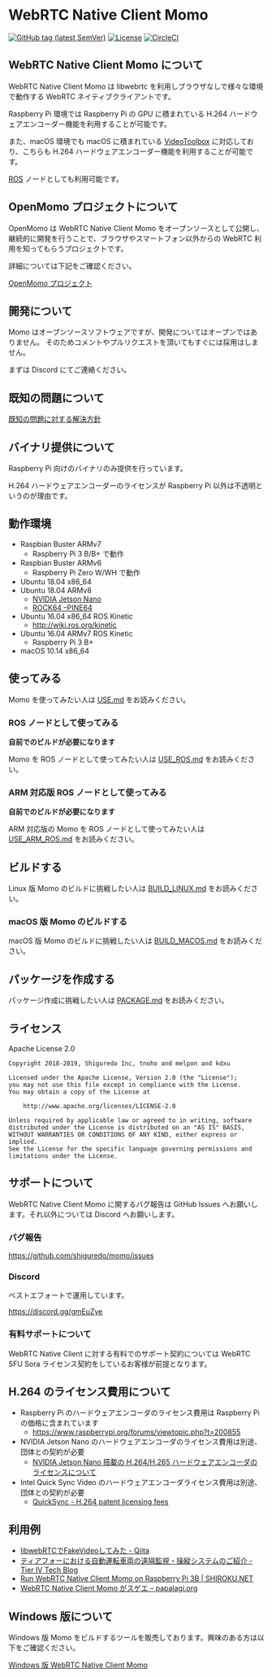 # WebRTC Native Client Momo

[![GitHub tag (latest SemVer)](https://img.shields.io/github/tag/shiguredo/momo.svg)](https://github.com/shiguredo/momo)
[![License](https://img.shields.io/badge/License-Apache%202.0-blue.svg)](https://opensource.org/licenses/Apache-2.0)
[![CircleCI](https://circleci.com/gh/shiguredo/momo.svg?style=svg)](https://circleci.com/gh/shiguredo/momo)

## WebRTC Native Client Momo について

WebRTC Native Client Momo は libwebrtc を利用しブラウザなしで様々な環境で動作する WebRTC ネイティブクライアントです。

Raspberry Pi 環境では Raspberry Pi の GPU に積まれている H.264 ハードウェアエンコーダー機能を利用することが可能です。

また、macOS 環境でも macOS に積まれている [VideoToolbox](https://developer.apple.com/documentation/videotoolbox) に対応しており、こちらも H.264 ハードウェアエンコーダー機能を利用することが可能です。

[ROS](http://www.ros.org/) ノードとしても利用可能です。

## OpenMomo プロジェクトについて

OpenMomo は WebRTC Native Client Momo をオープンソースとして公開し、
継続的に開発を行うことで、ブラウザやスマートフォン以外からの WebRTC 利用を知ってもらうプロジェクトです。

詳細については下記をご確認ください。

[OpenMomo プロジェクト](https://gist.github.com/voluntas/51c67d0d8ce7af9f24655cee4d7dd253)

## 開発について

Momo はオープンソースソフトウェアですが、開発についてはオープンではありません。
そのためコメントやプルリクエストを頂いてもすぐには採用はしません。

まずは Discord にてご連絡ください。

## 既知の問題について

[既知の問題に対する解決方針](https://github.com/shiguredo/momo/issues/89)

## バイナリ提供について

Raspberry Pi 向けのバイナリのみ提供を行っています。

H.264 ハードウェアエンコーダーのライセンスが Raspberry Pi 以外は不透明というのが理由です。

## 動作環境

- Raspbian Buster ARMv7
    - Raspberry Pi 3 B/B+ で動作
- Raspbian Buster ARMv6
    - Raspberry Pi Zero W/WH で動作
- Ubuntu 18.04 x86_64
- Ubuntu 18.04 ARMv8
    - [NVIDIA Jetson Nano](https://www.nvidia.com/ja-jp/autonomous-machines/embedded-systems/jetson-nano/)
    - [ROCK64 –PINE64](https://www.pine64.org/?page_id=7147)
- Ubuntu 16.04 x86_64 ROS Kinetic
    - http://wiki.ros.org/kinetic
- Ubuntu 16.04 ARMv7 ROS Kinetic
    - Raspberry Pi 3 B+
- macOS 10.14 x86_64

## 使ってみる

Momo を使ってみたい人は [USE.md](doc/USE.md) をお読みください。

### ROS ノードとして使ってみる

**自前でのビルドが必要になります**

Momo を ROS ノードとして使ってみたい人は [USE_ROS.md](doc/USE_ROS.md) をお読みください。

###  ARM 対応版 ROS ノードとして使ってみる

**自前でのビルドが必要になります**

ARM 対応版の Momo を ROS ノードとして使ってみたい人は [USE_ARM_ROS.md](doc/USE_ARM_ROS.md) をお読みください。

## ビルドする

Linux 版 Momo のビルドに挑戦したい人は [BUILD_LINUX.md](doc/BUILD_LINUX.md) をお読みください。

### macOS 版 Momo のビルドする

macOS 版 Momo のビルドに挑戦したい人は [BUILD_MACOS.md](doc/BUILD_MACOS.md) をお読みください。

## パッケージを作成する

パッケージ作成に挑戦したい人は [PACKAGE.md](doc/PACKAGE.md) をお読みください。

## ライセンス

Apache License 2.0

```
Copyright 2018-2019, Shiguredo Inc, tnoho and melpon and kdxu

Licensed under the Apache License, Version 2.0 (the "License");
you may not use this file except in compliance with the License.
You may obtain a copy of the License at

    http://www.apache.org/licenses/LICENSE-2.0

Unless required by applicable law or agreed to in writing, software
distributed under the License is distributed on an "AS IS" BASIS,
WITHOUT WARRANTIES OR CONDITIONS OF ANY KIND, either express or implied.
See the License for the specific language governing permissions and
limitations under the License.
```

## サポートについて

WebRTC Native Client Momo に関するバグ報告は GitHub Issues へお願いします。それ以外については Discord へお願いします。

### バグ報告

https://github.com/shiguredo/momo/issues

### Discord

ベストエフォートで運用しています。

https://discord.gg/gmEuZye

### 有料サポートについて

WebRTC Native Client に対する有料でのサポート契約については WebRTC SFU Sora ライセンス契約をしているお客様が前提となります。

## H.264 のライセンス費用について

- Raspberry Pi のハードウェアエンコーダのライセンス費用は Raspberry Pi の価格に含まれています
    - https://www.raspberrypi.org/forums/viewtopic.php?t=200855
- NVIDIA Jetson Nano のハードウェアエンコーダのライセンス費用は別途、団体との契約が必要
    - [NVIDIA Jetson Nano 搭載の H\.264/H\.265 ハードウェアエンコーダのライセンスについて](https://medium.com/@voluntas/nvidia-jetson-nano-%E6%90%AD%E8%BC%89%E3%81%AE-h-264-h-265-%E3%83%8F%E3%83%BC%E3%83%89%E3%82%A6%E3%82%A7%E3%82%A2%E3%82%A8%E3%83%B3%E3%82%B3%E3%83%BC%E3%83%80%E3%81%AE%E3%83%A9%E3%82%A4%E3%82%BB%E3%83%B3%E3%82%B9%E3%81%AB%E3%81%A4%E3%81%84%E3%81%A6-ca207af302ee)
- Intel Quick Sync Video のハードウェアエンコーダライセンス費用は別途、団体との契約が必要
    - [QuickSync \- H\.264 patent licensing fees](https://software.intel.com/en-us/forums/intel-media-sdk/topic/494720)

## 利用例

- [libwebRTCでFakeVideoしてみた \- Qiita](https://qiita.com/aikw/items/efb3726eb808a913d9da)
- [ティアフォーにおける自動運転車両の遠隔監視・操縦システムのご紹介 \- Tier IV Tech Blog](https://tech.tier4.jp/entry/2019/01/22/170032)
- [Run WebRTC Native Client Momo on Raspberry Pi 3B \| SHIROKU\.NET](https://shiroku.net/robotics/run-webrtc-native-client-momo-on-raspberry-pi-3b/)
- [WebRTC Native Client Momo がスゲエ – papalagi\.org](https://papalagi.org/blog/archives/635)

## Windows 版について

Windows 版 Momo をビルドするツールを販売しております。興味のある方は以下をご確認ください。

[Windows 版 WebRTC Native Client Momo](https://gist.github.com/voluntas/7af1596557121796123ac7dee9e3f5a4)
